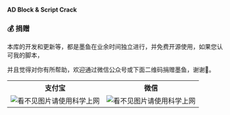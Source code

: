 #### AD Block & Script Crack

### 💰 捐赠
本库的开发和更新等，都是墨鱼在业余时间独立进行，并免费开源使用，如果您认可我的脚本，

并且觉得对你有所帮助，欢迎通过微信公众号或下面二维码捐赠墨鱼，谢谢🌹。

<table width="100%">
    <tr>
        <th>支付宝</th>
        <th>微信</th>
    </tr>
    <tr>
        <td><img alt="看不见图片请使用科学上网" src="https://raw.githubusercontent.com/ddgksf2013/Cuttlefish/master/Icon/alipay.jpg"></td>
        <td><img alt="看不见图片请使用科学上网" src="https://raw.githubusercontent.com/ddgksf2013/Cuttlefish/master/Icon/wechat.jpg"></td>
    </tr>
</table>

